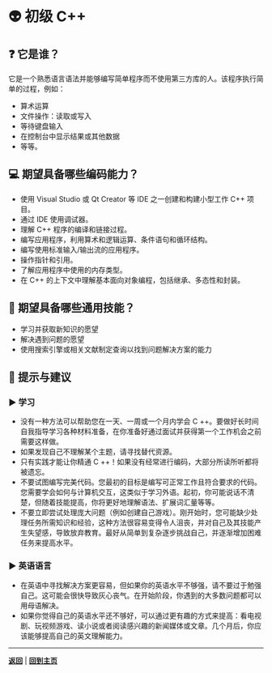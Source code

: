 # :alien: 初级 C++

## :question: 它是谁？

它是一个熟悉语言语法并能够编写简单程序而不使用第三方库的人。该程序执行简单的过程，例如：

- 算术运算
- 文件操作：读取或写入
- 等待键盘输入
- 在控制台中显示结果或其他数据
- 等等。

## :computer: 期望具备哪些编码能力？

- 使用 Visual Studio 或 Qt Creator 等 IDE 之一创建和构建小型工作 C++ 项目。
- 通过 IDE 使用调试器。
- 理解 C++ 程序的编译和链接过程。
- 编写应用程序，利用算术和逻辑运算、条件语句和循环结构。
- 编写使用标准输入/输出流的应用程序。
- 操作指针和引用。
- 了解应用程序中使用的内存类型。
- 在 C++ 的上下文中理解基本面向对象编程，包括继承、多态性和封装。

## :bust_in_silhouette: 期望具备哪些通用技能？

- 学习并获取新知识的愿望
- 解决遇到问题的愿望 
- 使用搜索引擎或相关文献制定查询以找到问题解决方案的能力

## :eyes: 提示与建议

### :arrow_forward: 学习

- 没有一种方法可以帮助您在一天、一周或一个月内学会 C ++。要做好长时间自我指导学习各种材料准备，在你准备好通过面试并获得第一个工作机会之前需要这样做。 
- 如果发现自己不理解某个主题，请寻找替代资源。 
- 只有实践才能让你精通 C ++！如果没有经常进行编码，大部分所读所听都将被遗忘。 
- 不要试图编写完美代码。您最初的目标是编写可正常工作且符合要求的代码。您需要学会如何与计算机交互，这类似于学习外语。起初，你可能说话不清楚，但随着技能提高，你将更好地理解语法、扩展词汇量等等。 
- 不要立即尝试处理庞大问题（例如创建自己游戏）。刚开始时，您可能缺少处理任务所需知识和经验，这种方法很容易变得令人沮丧，并对自己及其技能产生失望感，导致放弃教育。最好从简单到复杂逐步挑战自己，并逐渐增加困难任务来提高水平。

### :arrow_forward: 英语语言

- 在英语中寻找解决方案更容易，但如果你的英语水平不够强，请不要过于勉强自己。这可能会很快导致灰心丧气。在开始阶段，你遇到的大多数问题都可以用母语解决。
- 如果你觉得自己的英语水平还不够好，可以通过更有趣的方式来提高：看电视剧、玩视频游戏、读小说或者阅读感兴趣的新闻媒体或文章。几个月后，你应该能够提高自己的英文理解能力。

---

[**返回**](Overview.md) | [**回到主页**](../../README.md)
